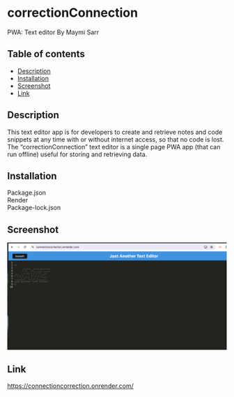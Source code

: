 # correctionConnection
PWA: Text editor
By Maymi Sarr


## Table of contents
- [Description](#description)
- [Installation](#installation)
- [Screenshot](#screenshot)
- [Link](#link)

## Description
This text editor app is for developers to create and retrieve notes and code snippets at any time with or without internet access, so that no code is lost. The “correctionConnection” text editor is a single page PWA app (that can run offline) useful for storing and retrieving data.

## Installation
<div>Package.json</div>
<div>Render</div>
<div>Package-lock.json</div>

## Screenshot
![](./RenderScreenshot.png)


## Link
https://connectioncorrection.onrender.com/

